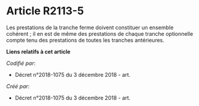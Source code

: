 # Article R2113-5

Les prestations de la tranche ferme doivent constituer un ensemble cohérent ; il en est de même des prestations de chaque
tranche optionnelle compte tenu des prestations de toutes les tranches antérieures.

**Liens relatifs à cet article**

_Codifié par_:

  - Décret n°2018-1075 du 3 décembre 2018 - art.

_Créé par_:

  - Décret n°2018-1075 du 3 décembre 2018 - art.
